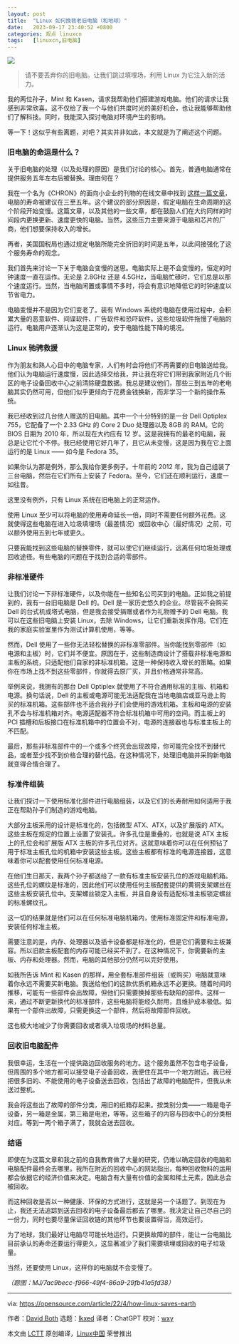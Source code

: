 ```yaml
---
layout: post
title:	"Linux 如何挽救老旧电脑（和地球）"
date:	2023-09-17 23:40:52 +0800 
categories:	观点 linuxcn 
tags:	[linuxcn,旧电脑]
---
```



![](/Asserts/Images//attachment/album/202309/17/234009rn8fijpb68z658yb.jpg)



> 
> 请不要丢弃你的旧电脑。让我们跳过填埋场，利用 Linux 为它注入新的活力。
> 
> 
> 


我的两位孙子，Mint 和 Kasen，请求我帮助他们搭建游戏电脑。他们的请求让我感到非常欣喜。这不仅给了我一个与他们共度时光的美好机会，也让我能够帮助他们了解科技。同时，我能深入探讨电脑对环境产生的影响。


等一下！这似乎有些离题，对吧？其实并非如此，本文就是为了阐述这个问题。


### 旧电脑的命运是什么？


关于旧电脑的处理（以及处理的原因）是我们讨论的核心。首先，普通电脑通常在提供服务五年左右后被替换。理由何在？


我在一个名为《CHRON》的面向小企业的刊物的在线文章中找到 [这样一篇文章](https://smallbusiness.chron.com/life-span-average-pc-69823.html)，电脑的寿命被建议在三至五年。这个建议的部分原因是，假定电脑在生命周期的这个阶段开始变慢。这篇文章，以及其他的一些文章，都在鼓励人们在大约同样的时间段内更换更新、速度更快的电脑。当然，这些压力主要来源于电脑和芯片的厂商，他们想要保持收入的增长。


再者，美国国税局也通过规定电脑所能完全折旧的时间是五年，以此间接强化了这个服务寿命的观念。


我们首先来讨论一下关于电脑会变慢的迷思。电脑实际上是不会变慢的，恒定的时钟速度一直在运作。无论是 2.8GHz 还是 4.5GHz，当电脑忙碌时，它们总是以那个速度运行。当然，当电脑闲置或事情不多时，将会有意识地降低它的时钟速度以节省电力。


电脑变慢并不是因为它们变老了。装有 Windows 系统的电脑在使用过程中，会积累大量的恶意软件、间谍软件、广告软件和恐吓软件。这些垃圾软件拖慢了电脑的运行。电脑用户逐渐认为这是正常的，安于电脑性能下降的境况。


### Linux 驰骋救援


作为朋友和熟人心目中的电脑专家，人们有时会将他们不再需要的旧电脑送给我。他们认为电脑运行速度慢，因此选择交给我，并让我在将它们带到我家附近几个街区的电子设备回收中心之前清除硬盘数据。我总是建议他们，那些三到五年的老电脑其实仍然可用，但他们似乎更倾向于花费金钱换新，而非学习一个新的操作系统。


我已经收到过几台他人赠送的旧电脑。其中一个十分特别的是一台 Dell Optiplex 755，它配备了一个 2.33 GHz 的 Core 2 Duo 处理器以及 8GB 的 RAM。它的 BIOS 日期为 2010 年，所以现在大约应有 12 岁。这是我拥有的最老的电脑，我总是让它忙个不停。我已经使用它好几年了，且它从未变慢，这是因为我在它上面运行的是 Linux —— 如今是 Fedora 35。


如果你认为那是例外，那么我给你更多例子。十年前的 2012 年，我为自己组装了三台电脑，然后在它们所有上安装了 Fedora。至今，它们还在顺利运行，速度一如往昔。


这里没有例外，只有 Linux 系统在旧电脑上的正常运作。


使用 Linux 至少可以将电脑的使用寿命延长一倍，同时不需要任何额外花费。这就使得这些电脑在进入垃圾填埋场（最差情况）或回收中心（最好情况）之前，可以额外使用五到七年或更久。


只要我能找到这些电脑的替换零件，就可以使它们继续运行，远离任何垃圾处理或回收途径。有些电脑的问题在于找到合适的零部件。


### 非标准硬件


让我们讨论一下非标准硬件，以及你能在一些知名公司买到的电脑。正如我之前提到的，我有一台旧电脑是 Dell 的。Dell 是一家历史悠久的企业。尽管我不会购买 Dell 的台式机或塔式电脑，但是我会接受捐赠或者作为礼物赠予的 Dell 电脑。我可以在这些旧电脑上安装 Linux，去除 Windows，让它们重新发挥作用。它们在我的家庭实验室里作为测试计算机使用，等等。


然而，Dell 使用了一些你无法轻松替换的非标准零部件。当你能找到零部件（如电源和主板）时，它们并不便宜。原因在于，这些制造商设计了搭载非标准电源和主板的系统，只适配他们自家的非标准机箱。这是一种保持收入增长的策略。如果你在市场上找不到这些零部件，你就得去原厂买，并且价格通常非常高。


举例来说，我拥有的那台 Dell Optiplex 就使用了不符合通用标准的主板、机箱和电源。换句话说，Dell 的主板或电源可能无法适配我在当地电脑店或亚马逊上购买的标准机箱。这些部件也不适合我孙子们会使用的游戏机箱。主板和电源的安装孔不会与标准机箱对齐。电源适配器不符合标准机箱中可用的空间。而主板上的 PCI 插槽和后板接口在标准机箱中的位置会不对，电源的连接器也与标准主板上的不匹配。


最后，那些非标准部件中的一个或多个终究会出现故障，你可能完全找不到替代品，或者至少找不到价格合理的替代品。在这种情况下，处理旧电脑并采购新电脑就变得合情合理了。


### 标准件组装


让我们探讨一下使用标准化部件进行电脑组装，以及它们的长寿耐用如何适用于我正在帮助孙子们制造的游戏电脑。


大部分主板采用的设计是标准化的，包括微型 ATX、ATX，以及扩展版的 ATX。这些主板在规定的位置上设置了安装孔。许多孔位是重叠的，也就是说 ATX 主板上的孔位会和扩展版 ATX 主板的许多孔位对齐。这就意味着你可以在任何预钻了用于标准主板孔位的机箱中安装这些主板。这些主板都有标准的电源连接器，这意味着你可以配套使用任何标准电源。


在他们生日那天，我两个孙子都送给了一款有标准主板安装孔位的游戏电脑机箱。这些孔位的螺纹是标准的，因此他们可以使用任何主板配套提供的黄铜支架螺丝在这些主板安装孔位中。支架螺丝锁定入主板，并且自身设有适配标准主板锁定螺丝的标准螺纹孔。


这一切的结果就是他们可以在任何标准电脑机箱内，使用标准固定件和标准电源，安装任何标准主板。


需要注意的是，内存、处理器以及插卡设备都是标准化的，但是它们需要和主板兼容。所以旧款主板配套的内存可能已经买不到了。在这种情况下，你需要新的主板、内存和处理器。然而，电脑的其他部分仍然可以完好使用。


如我所告诉 Mint 和 Kasen 的那样，用全套标准部件组装（或购买）电脑就意味着你永远不需要买新电脑。我送给他们的这款优质机箱永远不必更换。随着时间的推移，可能有一些部件会出故障，但他们只需要换掉那些有缺陷的部件。这样一来，通过不断更新换代的标准部件，这些电脑将能经久耐用，且维护成本极低。如果有一个部件出故障，只需更换这一个部件，然后将故障部件回收。


这也极大地减少了你需要回收或者填入垃圾场的材料总量。


### 回收旧电脑配件


我很幸运，生活在一个提供路边回收服务的地方。这个服务虽然不包含电子设备，但周围的多个地方都可以接受电子设备回收，我便住在其中一个地方附近。我已经把很多旧的、不能使用的电子设备送去回收，包括出了故障的电脑配件，但我从未送过整机。


我会将这些出了故障的部件分类，用旧的纸箱存起来。按类别分类——一箱是电子设备，另一箱是金属，第三箱是电池，等等。这些箱子的内容与回收中心的分类相对应。等到一两个箱子满了，我就会送去回收。


### 结语


即使在为这篇文章和我之前的自我教育做了大量的研究，仍难以确定回收的电脑和电脑配件最终会去哪里。我所在附近的回收中心的网站指出，每种回收物料的运用都会依据它的经济价值来决定。电脑含有大量有价值的金属和稀土元素，因此总会被回收。


而这种回收是否以一种健康、环保的方式进行，这就是另一个话题了。到现在为止，我还无法追踪到送去回收的电子设备最后都去了哪里。我决定让自己尽自己的一份力，同时也要尽量保证回收链的其他环节也要设置得当，高效运行。


为了地球，我们最好让电脑尽可能长地运行。只更换故障的部件，能让一台电脑比目前承认的寿命还要运行得更久，这显著减少了我们需要填埋或回收的电子垃圾量。


当然，还要使用 Linux，这样你的电脑就不会变慢了。


*（题图：MJ/7ac9becc-f966-49f4-86a9-29fb41a5fd38）*




---


via: <https://opensource.com/article/22/4/how-linux-saves-earth>


作者：[David Both](https://opensource.com/users/dboth) 选题：[lkxed](https://github.com/lkxed) 译者：ChatGPT 校对：[wxy](https://github.com/wxy)


本文由 [LCTT](https://github.com/LCTT/TranslateProject) 原创编译，[Linux中国](https://linux.cn/) 荣誉推出
